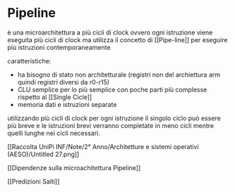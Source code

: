 # Pipeline

è una microarchitettura a più cicli di clock ovvero ogni istruzione viene eseguita più cicli di clock  ma utilizza il concetto di [[Pipe-line]] per eseguire più istruzioni contemporaneamente

caratteristiche:

- ha bisogno di stato non architetturale (registri non del archiettura arm quindi registri diversi da r0-r15)
- CLU semplice per lo più semplice con poche parti più complesse rispetto al [[Single Cicle]]
- memoria dati e istruzioni separate

utilizzando più cicli di clock per ogni istruzione il singolo ciclo può essere più breve e le istruzioni brevi verranno completate in meno cicli mentre quelli lunghe nei cicli necessari.

[[Raccolta UniPi INF/Note/2° Anno/Architetture e sistemi operativi (AESO)/Untitled 27.png]]

[[Dipendenze sulla microachitettura Pipeline]]

[[Predizioni Salti]]

